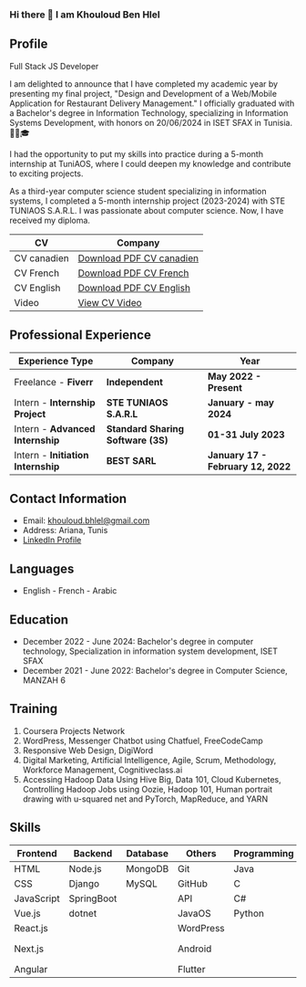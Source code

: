 ### Hi there 👋 I am  Khouloud Ben Hlel 

## Profile
Full Stack JS Developer

I am delighted to announce that I have completed my academic year by presenting my final project, "Design and Development of a Web/Mobile Application for Restaurant Delivery Management." I officially graduated with a Bachelor's degree in Information Technology, specializing in Information Systems Development, with honors on 20/06/2024 in ISET SFAX in Tunisia. 👩‍🎓🎓

I had the opportunity to put my skills into practice during a 5-month internship at TuniAOS, where I could deepen my knowledge and contribute to exciting projects.

As a third-year computer science student specializing in information systems, I completed a 5-month internship project (2023-2024) with STE TUNIAOS S.A.R.L. I was passionate about computer science. Now, I have received my diploma.

| CV         | Company                                                                                                                              |
|------------|--------------------------------------------------------------------------------------------------------------------------------------|
| CV canadien| [Download PDF CV canadien](https://raw.githubusercontent.com/khouloudbh23/CV-Fransh/master/cv-canadien-professionnel.pdf)         |
| CV French  | [Download PDF CV French](https://raw.githubusercontent.com/khouloudbh23/CV-Fransh/master/CV-khouloud-ben-hlel-en-français.pdf) |
| CV English | [Download PDF CV English](https://github.com/Khouloud-Bhlel/CV-Fransh/blob/master/CV-khouloud-ben-hlel-en-anglais.pdf) |
| Video      | [View CV Video](https://drive.google.com/file/d/1RpyErWuzXp0CO2fqFEnWMmaXnjlQAoDh/view?usp=drive_link) |



## Professional Experience

| Experience Type              | Company                                      | Year    |
|------------------------------|----------------------------------------------|-----------------|
| Freelance - **Fiverr**           | **Independent**                              |**May 2022 - Present** |
| Intern - **Internship Project**  | **STE TUNIAOS S.A.R.L**                      |**January - may 2024**|
| Intern - **Advanced Internship** | **Standard Sharing Software (3S)**           |**01-31 July 2023**|
| Intern - **Initiation Internship**| **BEST SARL**                               |**January 17 - February 12, 2022**|


## Contact Information
- Email: khouloud.bhlel@gmail.com
- Address: Ariana, Tunis
- [LinkedIn Profile](https://www.linkedin.com/in/khouloud-ben-hlel-b4b069236/)

## Languages
- English     - French      - Arabic
  
## Education
- December 2022 - June 2024: Bachelor's degree in computer technology, Specialization in information system development, ISET SFAX
- December 2021 - June 2022: Bachelor's degree in Computer Science, MANZAH 6

## Training
1. Coursera Projects Network
2. WordPress, Messenger Chatbot using Chatfuel, FreeCodeCamp
3. Responsive Web Design, DigiWord
4. Digital Marketing, Artificial Intelligence, Agile, Scrum, Methodology, Workforce Management, Cognitiveclass.ai
5. Accessing Hadoop Data Using Hive Big, Data 101, Cloud Kubernetes, Controlling Hadoop Jobs using Oozie, Hadoop 101, Human portrait drawing with u-squared net and PyTorch, MapReduce, and YARN

## Skills
| Frontend      | Backend       | Database   | Others         | Programming   | Office         |
|---------------|---------------|------------|----------------|---------------|----------------|
| HTML          | Node.js       | MongoDB    | Git            | Java          | Word           |
| CSS           | Django        | MySQL      | GitHub         | C             | PowerPoint     |
| JavaScript    | SpringBoot    |            | API            | C#            | Excel          |
| Vue.js        | dotnet        |            | JavaOS         | Python        | Power BI       |
| React.js      |               |            | WordPress      |               | Desktop        |
| Next.js       |               |            | Android        |               | Movie Maker    |
| Angular       |               |            | Flutter        |               | Filmora        |



